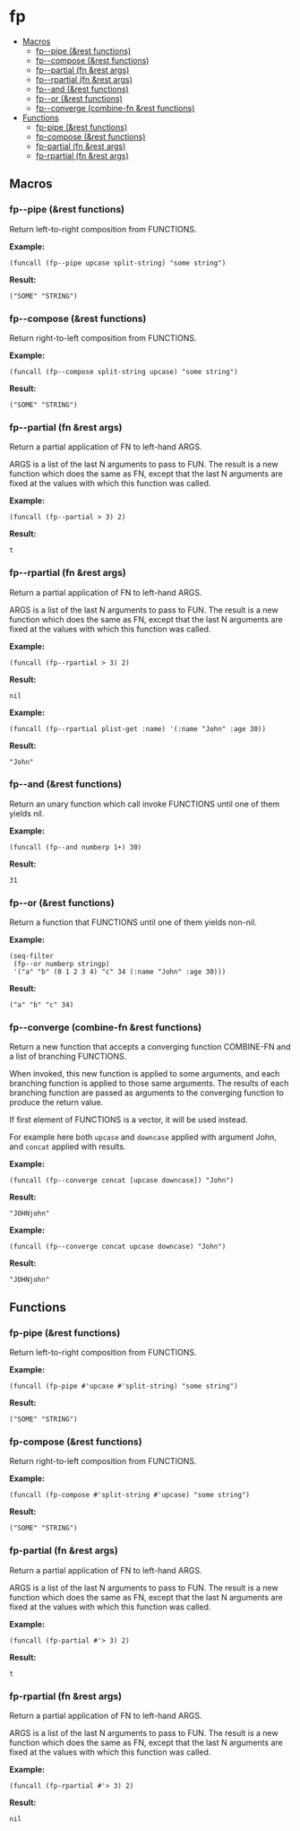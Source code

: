 # fp

- [Macros](#macros)
  - [fp--pipe (\&rest functions)](#fp--pipe-rest-functions)
  - [fp--compose (\&rest functions)](#fp--compose-rest-functions)
  - [fp--partial (fn \&rest args)](#fp--partial-fn-rest-args)
  - [fp--rpartial (fn \&rest args)](#fp--rpartial-fn-rest-args)
  - [fp--and (\&rest functions)](#fp--and-rest-functions)
  - [fp--or (\&rest functions)](#fp--or-rest-functions)
  - [fp--converge (combine-fn \&rest
    functions)](#fp--converge-combine-fn-rest-functions)
- [Functions](#functions)
  - [fp-pipe (\&rest functions)](#fp-pipe-rest-functions)
  - [fp-compose (\&rest functions)](#fp-compose-rest-functions)
  - [fp-partial (fn \&rest args)](#fp-partial-fn-rest-args)
  - [fp-rpartial (fn \&rest args)](#fp-rpartial-fn-rest-args)

## Macros

### fp--pipe (\&rest functions)

Return left-to-right composition from FUNCTIONS.

**Example:**

```elisp
(funcall (fp--pipe upcase split-string) "some string")
```

**Result:**

```elisp
("SOME" "STRING")
```

### fp--compose (\&rest functions)

Return right-to-left composition from FUNCTIONS.

**Example:**

```elisp
(funcall (fp--compose split-string upcase) "some string")
```

**Result:**

```elisp
("SOME" "STRING")
```

### fp--partial (fn \&rest args)

Return a partial application of FN to left-hand ARGS.

ARGS is a list of the last N arguments to pass to FUN. The result is a
new function which does the same as FN, except that the last N arguments
are fixed at the values with which this function was called.

**Example:**

```elisp
(funcall (fp--partial > 3) 2)
```

**Result:**

```elisp
t
```

### fp--rpartial (fn \&rest args)

Return a partial application of FN to left-hand ARGS.

ARGS is a list of the last N arguments to pass to FUN. The result is a
new function which does the same as FN, except that the last N arguments
are fixed at the values with which this function was called.

**Example:**

```elisp
(funcall (fp--rpartial > 3) 2)
```

**Result:**

```elisp
nil
```

**Example:**

```elisp
(funcall (fp--rpartial plist-get :name) '(:name "John" :age 30))
```

**Result:**

```elisp
"John"
```

### fp--and (\&rest functions)

Return an unary function which call invoke FUNCTIONS until one of them
yields nil.

**Example:**

```elisp
(funcall (fp--and numberp 1+) 30)
```

**Result:**

```elisp
31
```

### fp--or (\&rest functions)

Return a function that FUNCTIONS until one of them yields non-nil.

**Example:**

```elisp
(seq-filter
 (fp--or numberp stringp)
 '("a" "b" (0 1 2 3 4) "c" 34 (:name "John" :age 30)))
```

**Result:**

```elisp
("a" "b" "c" 34)
```

### fp--converge (combine-fn \&rest functions)

Return a new function that accepts a converging function COMBINE-FN and
a list of branching FUNCTIONS.

When invoked, this new function is applied to some arguments, and each
branching function is applied to those same arguments. The results of
each branching function are passed as arguments to the converging
function to produce the return value.

If first element of FUNCTIONS is a vector, it will be used instead.

For example here both `upcase` and `downcase` applied with argument
John, and `concat` applied with results.

**Example:**

```elisp
(funcall (fp--converge concat [upcase downcase]) "John")
```

**Result:**

```elisp
"JOHNjohn"
```

**Example:**

```elisp
(funcall (fp--converge concat upcase downcase) "John")
```

**Result:**

```elisp
"JOHNjohn"
```

## Functions

### fp-pipe (\&rest functions)

Return left-to-right composition from FUNCTIONS.

**Example:**

```elisp
(funcall (fp-pipe #'upcase #'split-string) "some string")
```

**Result:**

```elisp
("SOME" "STRING")
```

### fp-compose (\&rest functions)

Return right-to-left composition from FUNCTIONS.

**Example:**

```elisp
(funcall (fp-compose #'split-string #'upcase) "some string")

```

**Result:**

```elisp
("SOME" "STRING")
```

### fp-partial (fn \&rest args)

Return a partial application of FN to left-hand ARGS.

ARGS is a list of the last N arguments to pass to FUN. The result is a
new function which does the same as FN, except that the last N arguments
are fixed at the values with which this function was called.

**Example:**

```elisp
(funcall (fp-partial #'> 3) 2)
```

**Result:**

```elisp
t
```

### fp-rpartial (fn \&rest args)

Return a partial application of FN to left-hand ARGS.

ARGS is a list of the last N arguments to pass to FUN. The result is a
new function which does the same as FN, except that the last N arguments
are fixed at the values with which this function was called.

**Example:**

```elisp
(funcall (fp-rpartial #'> 3) 2)
```

**Result:**

```elisp
nil
```
